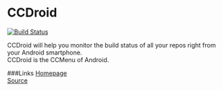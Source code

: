 CCDroid
=======

[![Build Status](https://travis-ci.org/shubhamchaudhary/CCDroid.svg)](https://travis-ci.org/shubhamchaudhary/CCDroid)

CCDroid will help you monitor the build status of all your repos right from your Android smartphone.  
CCDroid is the CCMenu of Android.  


###Links
[Homepage](https://ccdroid.github.io)  
[Source](https://github.com/CCDroid)  
